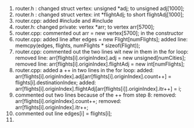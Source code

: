 1. router.h : changed struct vertex: unsigned *adj; to unsigned adj[1000];
2. router.h : changed struct vertex: int *flightAdj; to short flightAdj[1000];
3. router.cpp: added #include <cstring>  and #include <cstdlib>
4. router.h: changed private: vertex *arr; to vertex arr[5700];
5. router.cpp: commented out arr = new vertex[5700]; in the constructor
6. router.cpp: added line after edges = new Flight[numFlights];
      added line: memcpy(edges, flights, numFlights * sizeof(Flight));
7. router.cpp: commented out the two lines wit new in them in the for loop:
      removed line: arr[flights[i].originIndex].adj = new unsigned[numCities];
      removed line: arr[flights[i].originIndex].flightAdj = new int[numFlights];
8. router.cpp: added a ++ in two lines in the for loop:
    added: arr[flights[i].originIndex].adj[arr[flights[i].originIndex].count++] = flights[i].destinationIndex;
    added: arr[flights[i].originIndex].flightAdj[arr[flights[i]].originIndex].itr++] = i;
9. commented out two lines because of the ++ from step 8:
    removed: arr[flights[i].originIndex].count++;
    removed: arr[flights[i].originIndex].itr++;
10. commented out line edges[i] = flights[i];
11.
